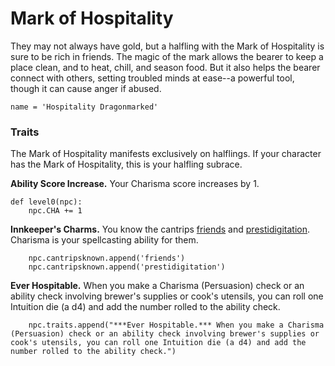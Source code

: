 # Mark of Hospitality
They may not always have gold, but a halfling with the Mark of Hospitality is sure to be rich in friends. The magic of the mark allows the bearer to keep a place clean, and to heat, chill, and season food. But it also helps the bearer connect with others, setting troubled minds at ease--a powerful tool, though it can cause anger if abused.

```
name = 'Hospitality Dragonmarked'
```

### Traits
The Mark of Hospitality manifests exclusively on halflings. If your character has the Mark of Hospitality, this is your halfling subrace.

**Ability Score Increase.** Your Charisma score increases by 1.

```
def level0(npc):
    npc.CHA += 1
```

**Innkeeper's Charms.** You know the cantrips [friends](../Magic/Spells/friends.md) and [prestidigitation](../Magic/Spells/prestidigitation.md). Charisma is your spellcasting ability for them.

```
    npc.cantripsknown.append('friends')
    npc.cantripsknown.append('prestidigitation')
```

**Ever Hospitable.** When you make a Charisma (Persuasion) check or an ability check involving brewer's supplies or cook's utensils, you can roll one Intuition die (a d4) and add the number rolled to the ability check.

```
    npc.traits.append("***Ever Hospitable.*** When you make a Charisma (Persuasion) check or an ability check involving brewer's supplies or cook's utensils, you can roll one Intuition die (a d4) and add the number rolled to the ability check.")
```
